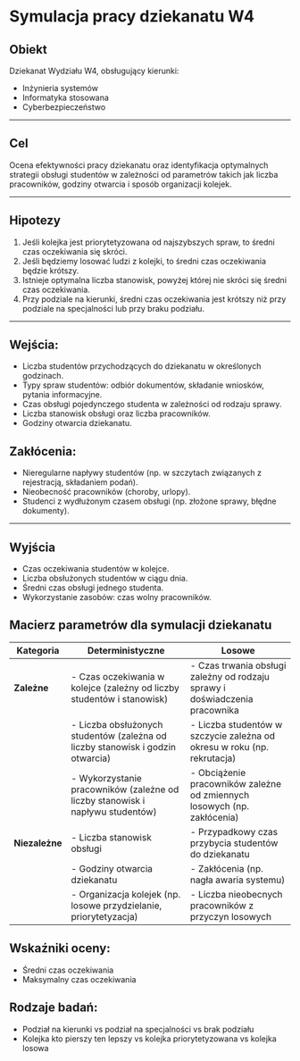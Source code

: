 # Symulacja pracy dziekanatu W4

## Obiekt
Dziekanat Wydziału W4, obsługujący kierunki:
- Inżynieria systemów  
- Informatyka stosowana  
- Cyberbezpieczeństwo  

---

## Cel
Ocena efektywności pracy dziekanatu oraz identyfikacja optymalnych strategii obsługi studentów w zależności od parametrów takich jak liczba pracowników, godziny otwarcia i sposób organizacji kolejek.

---

## Hipotezy
1. Jeśli kolejka jest priorytetyzowana od najszybszych spraw, to średni czas oczekiwania się skróci.  
2. Jeśli będziemy losować ludzi z kolejki, to średni czas oczekiwania będzie krótszy.  
3. Istnieje optymalna liczba stanowisk, powyżej której nie skróci się średni czas oczekiwania.  
4. Przy podziale na kierunki, średni czas oczekiwania jest krótszy niż przy podziale na specjalności lub przy braku podziału.  

---

## Wejścia:
- Liczba studentów przychodzących do dziekanatu w określonych godzinach.  
- Typy spraw studentów: odbiór dokumentów, składanie wniosków, pytania informacyjne.  
- Czas obsługi pojedynczego studenta w zależności od rodzaju sprawy.  
- Liczba stanowisk obsługi oraz liczba pracowników.  
- Godziny otwarcia dziekanatu.  

## Zakłócenia:
- Nieregularne napływy studentów (np. w szczytach związanych z rejestracją, składaniem podań).  
- Nieobecność pracowników (choroby, urlopy).  
- Studenci z wydłużonym czasem obsługi (np. złożone sprawy, błędne dokumenty).  

---

## Wyjścia
- Czas oczekiwania studentów w kolejce.  
- Liczba obsłużonych studentów w ciągu dnia.  
- Średni czas obsługi jednego studenta.  
- Wykorzystanie zasobów: czas wolny pracowników.  

## Macierz parametrów dla symulacji dziekanatu

| **Kategoria**                | **Deterministyczne**                                                                 | **Losowe**                                                                  |
|-------------------------------|-------------------------------------------------------------------------------------|-----------------------------------------------------------------------------|
| **Zależne**                  | - Czas oczekiwania w kolejce (zależny od liczby studentów i stanowisk)               | - Czas trwania obsługi zależny od rodzaju sprawy i doświadczenia pracownika |
|                               | - Liczba obsłużonych studentów (zależna od liczby stanowisk i godzin otwarcia)       | - Liczba studentów w szczycie zależna od okresu w roku (np. rekrutacja)     |
|                               | - Wykorzystanie pracowników (zależne od liczby stanowisk i napływu studentów)       | - Obciążenie pracowników zależne od zmiennych losowych (np. zakłócenia)     |
| **Niezależne**               | - Liczba stanowisk obsługi                                                           | - Przypadkowy czas przybycia studentów do dziekanatu                        |
|                               | - Godziny otwarcia dziekanatu                                                       | - Zakłócenia (np. nagła awaria systemu)                                     |
|                               | - Organizacja kolejek (np. losowe przydzielanie, priorytetyzacja)                   | - Liczba nieobecnych pracowników z przyczyn losowych                        |



## Wskaźniki oceny:

- Średni czas oczekiwania
- Maksymalny czas oczekiwania

## Rodzaje badań:
- Podział na kierunki vs podział na specjalności vs brak podziału
- Kolejka kto pierszy ten lepszy vs kolejka priorytetyzowana vs kolejka losowa 

